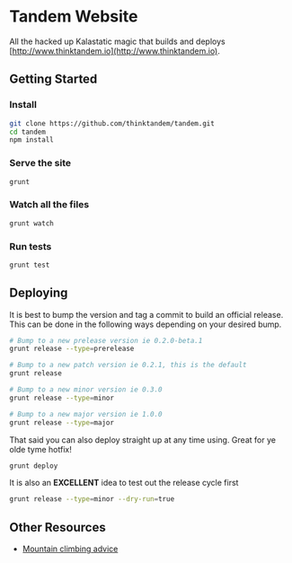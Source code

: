 Tandem Website
==============

All the hacked up Kalastatic magic that builds and deploys [http://www.thinktandem.io](http://www.thinktandem.io).

Getting Started
---------------

### Install

```bash
git clone https://github.com/thinktandem/tandem.git
cd tandem
npm install
```

### Serve the site

```bash
grunt
```

### Watch all the files

```bash
grunt watch
```

### Run tests

```bash
grunt test
```

Deploying
---------

It is best to bump the version and tag a commit to build an official release. This can be done in the following ways depending on your desired bump.

```bash
# Bump to a new prelease version ie 0.2.0-beta.1
grunt release --type=prerelease

# Bump to a new patch version ie 0.2.1, this is the default
grunt release

# Bump to a new minor version ie 0.3.0
grunt release --type=minor

# Bump to a new major version ie 1.0.0
grunt release --type=major
```

That said you can also deploy straight up at any time using. Great for ye olde tyme hotfix!

```bash
grunt deploy
```

It is also an **EXCELLENT** idea to test out the release cycle first

```bash
grunt release --type=minor --dry-run=true
```

Other Resources
---------------

* [Mountain climbing advice](https://www.youtube.com/watch?v=tkBVDh7my9Q)
